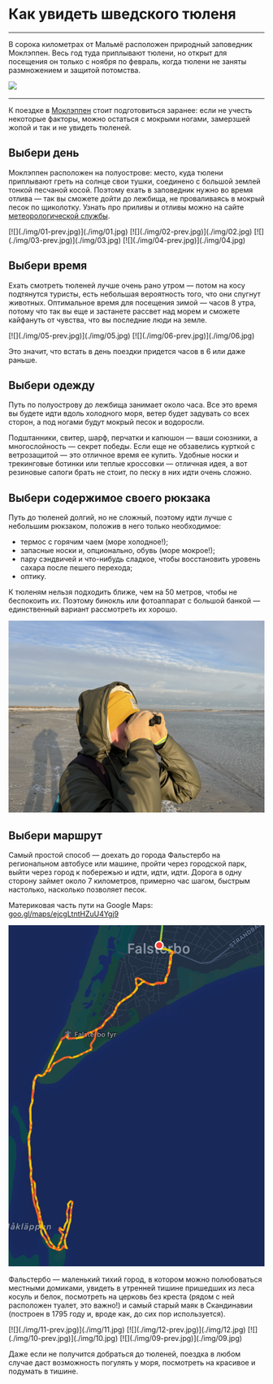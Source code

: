# Как увидеть шведского тюленя

***

В сорока километрах от Мальмё расположен природный заповедник Моклэппен. Весь год туда приплывают тюлени, но открыт для посещения он только с ноября по февраль, когда тюлени не заняты размножением и защитой потомства.

![](/2023/01/28/see-the-seal/img/cover.jpg)

***

К поездке в [Моклэппен](https://en.m.wikipedia.org/wiki/Måkläppen) стоит подготовиться заранее: если не учесть некоторые факторы, можно остаться с мокрыми ногами, замерзшей жопой и так и не увидеть тюленей.

## Выбери день

Моклэппен расположен на полуострове: место, куда тюлени приплывают греть на солнце свои тушки, соединено с большой землей тонкой песчаной косой. Поэтому ехать в заповедник нужно во время отлива — так вы сможете дойти до лежбища, не проваливаясь в мокрый песок по щиколотку. Узнать про приливы и отливы можно на сайте [метеорологической службы](https://www.smhi.se/vader/prognoser/vattenstand-och-vagor/skanor/).

<span class="gallery-4">
[![](./img/01-prev.jpg)](./img/01.jpg)
[![](./img/02-prev.jpg)](./img/02.jpg)
[![](./img/03-prev.jpg)](./img/03.jpg)
[![](./img/04-prev.jpg)](./img/04.jpg)
</span>

## Выбери время

Ехать смотреть тюленей лучше очень рано утром — потом на косу подтянутся туристы, есть небольшая вероятность того, что они спугнут животных. Оптимальное время для посещения зимой — часов 8 утра, потому что так вы еще и застанете рассвет над морем и сможете кайфануть от чувства, что вы последние люди на земле.

<span class="gallery-2">
[![](./img/05-prev.jpg)](./img/05.jpg)
[![](./img/06-prev.jpg)](./img/06.jpg)
</span>

Это значит, что встать в день поездки придется часов в 6 или даже раньше.

## Выбери одежду

Путь по полуострову до лежбища занимает около часа. Все это время вы будете идти вдоль холодного моря, ветер будет задувать со всех сторон, а под ногами будут мокрый песок и водоросли.

Подштанники, свитер, шарф, перчатки и капюшон — ваши союзники, а многослойность — секрет победы. Если еще не обзавелись курткой с ветрозащитой — это отличное время ее купить. Удобные носки и трекинговые ботинки или теплые кроссовки — отличная идея, а вот резиновые сапоги брать не стоит, по песку в них идти очень сложно.

## Выбери содержимое своего рюкзака

Путь до тюленей долгий, но не сложный, поэтому идти лучше с небольшим рюкзаком, положив в него только необходимое:

* термос с горячим чаем (море холодное!);
* запасные носки и, опционально, обувь (море мокрое!);
* пару сэндвичей и что-нибудь сладкое, чтобы восстановить уровень сахара после пешего перехода;
* оптику.

К тюленям нельзя подходить ближе, чем на 50 метров, чтобы не беспокоить их. Поэтому бинокль или фотоаппарат с большой банкой — единственный вариант рассмотреть их хорошо.

[![](./img/07-prev.jpg)](./img/07.jpg)

## Выбери маршрут

Самый простой способ — доехать до города Фальстербо на региональном автобусе или машине, пройти через городской парк, выйти через город к побережью и идти, идти, идти. Дорога в одну сторону займет около 7 километров, примерно час шагом, быстрым настолько, насколько позволяет песок.

Материковая часть пути на Google Maps: [goo.gl/maps/ejcgLtntHZuU4Ygj9](https://goo.gl/maps/ejcgLtntHZuU4Ygj9)

[![](./img/08.jpg)](./img/08.jpg)

Фальстербо — маленький тихий город, в котором можно полюбоваться местными домиками, увидеть в утренней тишине пришедших из леса косуль и белок, посмотреть на церковь без креста (рядом с ней расположен туалет, это важно!) и самый старый маяк в Скандинавии (построен в 1795 году и, вроде как, до сих пор используется).

<span class="gallery-2">
[![](./img/11-prev.jpg)](./img/11.jpg)
[![](./img/12-prev.jpg)](./img/12.jpg)
[![](./img/10-prev.jpg)](./img/10.jpg)
[![](./img/09-prev.jpg)](./img/09.jpg)
</span>

Даже если не получится добраться до тюленей, поездка в любом случае даст возможность погулять у моря, посмотреть на красивое и подумать в тишине.

